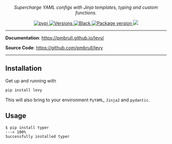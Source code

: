 <p align="center">
    <em>Supercharge YAML configs with Jinja templates, typing and custom functions.</em>
</p>
<p align="center">
<a href="https://pypi.org/project/levy/" target="_blank">
    <img src="https://img.shields.io/pypi/v/levy.svg" alt="pypi">
</a>
<a href="https://pypi.org/project/levy/" target="_blank">
    <img src="https://img.shields.io/pypi/pyversions/levy.svg" alt="Versions">
</a>
<a href="https://github.com/psf/black" target="_blank">
    <img src="https://img.shields.io/badge/code%20style-black-000000.svg" alt="Black">
</a>
<a href="https://github.com/pmbrull/levy" target="_blank">
    <img src="https://github.com/pmbrull/levy/actions/workflows/CI.yaml/badge.svg" alt="Package version">
</a>
<a href="https://codecov.io/gh/pmbrull/levy">
    <img src="https://codecov.io/gh/pmbrull/levy/branch/main/graph/badge.svg?token=C2OSY77VFR"/>
</a> 
</p>

---

**Documentation**: <a href="https://pmbrull.github.io/levy/" target="_blank">https://pmbrull.github.io/levy/</a>

**Source Code**: <a href="https://github.com/pmbrull/levy" target="_blank">https://github.com/pmbrull/levy</a>

---

## Installation

Get up and running with

```bash
pip install levy
```

This will also bring to your environment `PyYAML`, `Jinja2` and `pydantic`.

## Usage

<div class="termy">

```console
$ pip install typer
---> 100%
Successfully installed typer
```

</div>
